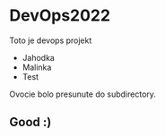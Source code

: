 # DevOps2022

Toto je devops projekt

* Jahodka
* Malinka
* Test

Ovocie bolo presunute do subdirectory.

## Good :)
